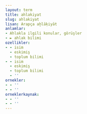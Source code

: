 ```yaml
---
layout: term
title: ahlakiyat
slug: ahlakiyat
lisan: Arapça aḫlāḳiyāt
anlamlar:
- Ahlakla ilgili konular, görüşler
- ► ahlak bilimi
ozellikler:
- - isim
  - eskimiş
  - toplum bilimi
- - isim
  - eskimiş
  - toplum bilimi
  - ''
ornekler:
- - ''
- - ''
orneklerkaynak:
- - ''
- - ''
---
```

